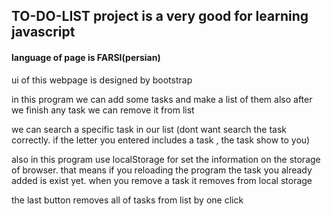 TO-DO-LIST project is a very good for learning javascript
---------------------------------------------------------
<h4>language of page is FARSI(persian)</h4>

ui of this webpage is designed by bootstrap

in this program we can add some tasks and make a list of them also after we finish any task we can remove it from list

we can search a specific task in our list (dont want search the task correctly. if the letter you entered includes a task , the task show to you)

also in this program use localStorage for set the information on the storage of browser. that means if you reloading the program the task you already added is exist yet. when you remove a task it removes from local storage

the last button removes all of tasks from list by one click
